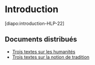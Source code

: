 # Introduction

[diapo:introduction-HLP-22]

## Documents distribués

- [Trois textes sur les humanités](https://nuage03.apps.education.fr/index.php/s/iTtSx5Yg9T92tfd)
- [Trois textes sur la notion de tradition](https://nuage03.apps.education.fr/index.php/s/gbB9T3y4tsgeMG2)